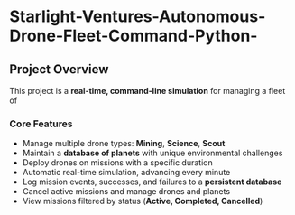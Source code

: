 # Starlight-Ventures-Autonomous-Drone-Fleet-Command-Python-

## Project Overview
This project is a **real-time, command-line simulation** for managing a fleet of 

### Core Features
- Manage multiple drone types: **Mining**, **Science**, **Scout**
- Maintain a **database of planets** with unique environmental challenges
- Deploy drones on missions with a specific duration
- Automatic real-time simulation, advancing every minute
- Log mission events, successes, and failures to a **persistent database**
- Cancel active missions and manage drones and planets
- View missions filtered by status (**Active, Completed, Cancelled**)
